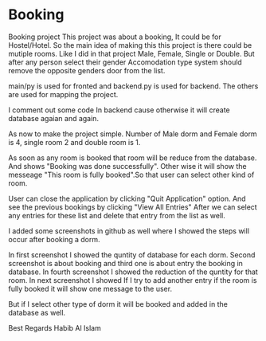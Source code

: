 # Booking
Booking project
This project was about a booking, It could be for Hostel/Hotel. So the main idea of making this this project is there could be mutiple rooms.
Like I did in that project Male, Female, Single or Double.
But after any person select their gender Accomodation type system should remove the opposite genders door from the list.

main/py is used for fronted and backend.py is used for backend.
The others are used for mapping the project.

I comment out some code In backend cause otherwise it will create database agaian and again.

As now to make the project simple. Number of Male dorm  and Female dorm is 4, single room 2 and double room is 1.

As soon as any room is booked that room will be reduce from the database. And shows "Booking was done successfully".
Other wise it will show the messeage "This room is fully booked".So that user can select other kind of room.

User can close the application by clicking "Quit Application" option.
And see the previous bookings by clicking "View All Entries"
After we can select any entries for these list and delete that entry from the list as well.

I added some screenshots in github as well where I showed the steps will occur after booking a dorm.

In first screenshot I showed the quntity of database for each dorm.
Second screenshot is about booking and third one is about entry the booking in database.
In fourth screenshot I showed the reduction of the quntity for that room.
In next screenshot I showed If I try to add another entry if the room is fully booked it will show one message to the user.

But if I select other type of dorm it will be booked and added in the database as well.

Best Regards
Habib Al Islam
